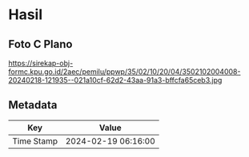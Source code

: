 # Hasil

## Foto C Plano

https://sirekap-obj-formc.kpu.go.id/2aec/pemilu/ppwp/35/02/10/20/04/3502102004008-20240218-121935--021a10cf-62d2-43aa-91a3-bffcfa65ceb3.jpg


## Metadata

| Key        | Value               |
| ---------- | ------------------- |
| Time Stamp | 2024-02-19 06:16:00 |



